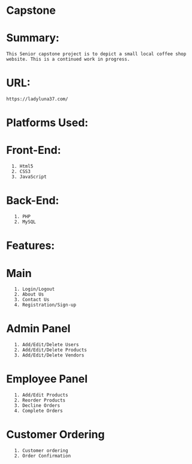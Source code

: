 # Capstone

 # Summary:
    This Senior capstone project is to depict a small local coffee shop website. This is a continued work in progress.
    
 # URL:
    https://ladyluna37.com/

 # Platforms Used:
   # Front-End:
      1. Html5
      2. CSS3
      3. JavaScript

   # Back-End: 
       1. PHP
       2. MySQL
       
 # Features:
   # Main
       1. Login/Logout
       2. About Us
       3. Contact Us
       4. Registration/Sign-up
       
   # Admin Panel
       1. Add/Edit/Delete Users
       2. Add/Edit/Delete Products
       3. Add/Edit/Delete Vendors
       
   # Employee Panel
       1. Add/Edit Products
       2. Reorder Products
       3. Decline Orders
       4. Complete Orders
       
   # Customer Ordering
       1. Customer ordering
       2. Order Confirmation
   
   
       
